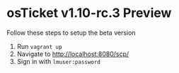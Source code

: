 # osTicket v1.10-rc.3 Preview
Follow these steps to setup the beta version

1. Run `vagrant up`
2. Navigate to [http://localhost:8080/scp/](http://localhost:8080/scp/)
3. Sign in with `lmuser:password`
